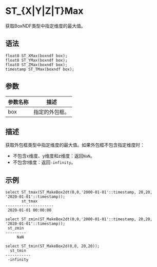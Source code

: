 # ST\_\{X\|Y\|Z\|T\}Max

获取BoxNDF类型中指定维度的最大值。

## 语法

```
float8 ST_XMax(boxndf box);
float8 ST_YMax(boxndf box);
float8 ST_ZMax(boxndf box);
timestamp ST_TMax(boxndf box);
```

## 参数

|参数名称|描述|
|----|--|
|box|指定的外包框。|

## 描述

获取外包框类型中指定维度的最大值。如果外包框不包含指定维度时：

-   不包含x维度、y维度和z维度：返回`NaN`。
-   不包含t维度：返回`-infinity`。

## 示例

```
select ST_tmax(ST_MakeBox2dt(0,0,'2000-01-01'::timestamp, 20,20, '2020-01-01'::timestamp));
       st_tmax       
---------------------
 2020-01-01 00:00:00

select ST_zmin(ST_MakeBox2dt(0,0,'2000-01-01'::timestamp, 20,20, '2020-01-01'::timestamp));
 st_zmin 
---------
     NaN

select ST_tmin(ST_MakeBox2d(0,0, 20,20));
  st_tmin  
-----------
 -infinity
```

